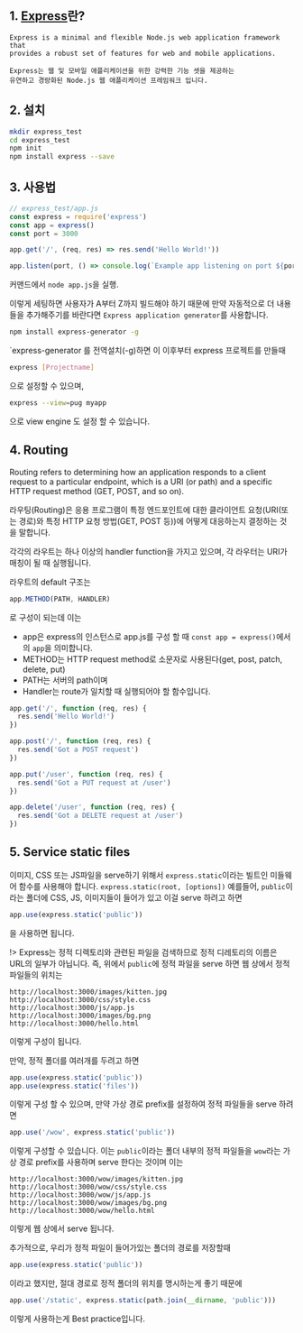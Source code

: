 ## 1. [Express](https://expressjs.com/)란?

```
Express is a minimal and flexible Node.js web application framework that 
provides a robust set of features for web and mobile applications.

Express는 웹 및 모바일 애플리케이션을 위한 강력한 기능 셋을 제공하는 
유연하고 경량화된 Node.js 웹 애플리케이션 프레임워크 입니다.
```

## 2. 설치
```bash
mkdir express_test
cd express_test
npm init
npm install express --save
```

## 3. 사용법

```js
// express_test/app.js
const express = require('express')
const app = express()
const port = 3000

app.get('/', (req, res) => res.send('Hello World!'))

app.listen(port, () => console.log(`Example app listening on port ${port}!`))
```
커맨드에서 `node app.js`을 실행.

이렇게 세팅하면 사용자가 A부터 Z까지 빌드해야 하기 때문에 만약 자동적으로 더 내용들을 추가해주기를 바란다면
`Express application generator`를 사용합니다.
```bash
npm install express-generator -g
```
`express-generator 를 전역설치(-g)하면 이 이후부터 express 프로젝트를 만들때
```bash
express [Projectname]
```
으로 설정할 수 있으며,
```bash
express --view=pug myapp
```
으로 view engine 도 설정 할 수 있습니다.

## 4. Routing
Routing refers to determining how an application responds to a client request to a particular endpoint, which is a URI (or path) and a specific HTTP request method (GET, POST, and so on).

라우팅(Routing)은 응용 프로그램이 특정 엔드포인트에 대한 클라이언트 요청(URI(또는 경로)와 특정 HTTP 요청 방법(GET, POST 등))에 어떻게 대응하는지 결정하는 것을 말합니다. 

각각의 라우트는 하나 이상의 handler function을 가지고 있으며, 각 라우터는 URI가 매칭이 될 때 실행됩니다.

라우트의 default 구조는
```js
app.METHOD(PATH, HANDLER)
```
로 구성이 되는데 이는
* app은 express의 인스턴스로 app.js를 구성 할 때 `const app = express()`에서의 `app`을 의미합니다.
*  METHOD는 HTTP request method로 소문자로 사용된다(get, post, patch, delete, put)
*  PATH는 서버의 path이며
*  Handler는 route가 일치할 때 실행되어야 할 함수입니다.

```js
app.get('/', function (req, res) {
  res.send('Hello World!')
})

app.post('/', function (req, res) {
  res.send('Got a POST request')
})

app.put('/user', function (req, res) {
  res.send('Got a PUT request at /user')
})

app.delete('/user', function (req, res) {
  res.send('Got a DELETE request at /user')
})
```

## 5. Service static files
이미지, CSS 또는  JS파일을 serve하기 위해서 `express.static`이라는 빌트인 미들웨어 함수를 사용해야 합니다.
`express.static(root, [options])`
예를들어, `public`이라는 폴더에 CSS, JS, 이미지들이 들어가 있고 이걸 serve 하려고 하면
```js
app.use(express.static('public'))
```
을 사용하면 됩니다. 

!> Express는 정적 디렉토리와 관련된 파일을 검색하므로 정적 디레토리의 이름은 URL의 일부가 아닙니다.
즉, 위에서 `public`에 정적 파일을 serve 하면 웹 상에서 정적 파일들의 위치는
```
http://localhost:3000/images/kitten.jpg
http://localhost:3000/css/style.css
http://localhost:3000/js/app.js
http://localhost:3000/images/bg.png
http://localhost:3000/hello.html
```
이렇게 구성이 됩니다.

만약, 정적 폴더를 여러개를 두려고 하면
```js
app.use(express.static('public'))
app.use(express.static('files'))
```
이렇게 구성 할 수 있으며, 만약 가상 경로 prefix를 설정하여 정적 파일들을 serve 하려면
```js
app.use('/wow', express.static('public'))
```
이렇게 구성할 수 있습니다. 이는 `public`이라는 폴더 내부의 정적 파일들을 `wow`라는 가상 경로 prefix를 사용하며 serve 한다는 것이며 이는
```
http://localhost:3000/wow/images/kitten.jpg
http://localhost:3000/wow/css/style.css
http://localhost:3000/wow/js/app.js
http://localhost:3000/wow/images/bg.png
http://localhost:3000/wow/hello.html
```
이렇게 웹 상에서 serve 됩니다.

추가적으로, 우리가 정적 파일이 들어가있는 폴더의 경로를 저장할때
```js
app.use(express.static('public'))
```
이라고 했지만, 절대 경로로 정적 폴더의 위치를 명시하는게 좋기 때문에
```js
app.use('/static', express.static(path.join(__dirname, 'public')))
```
이렇게 사용하는게 Best practice입니다.
